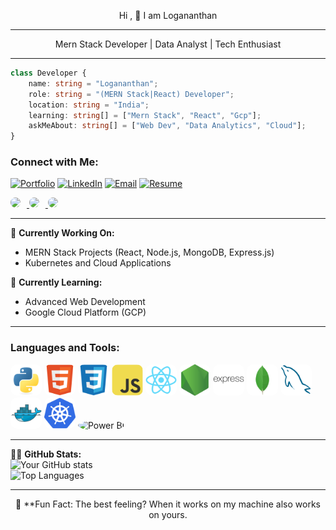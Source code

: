 <p align="center">
  Hi , 👋 I am Logananthan
</p>
 <hr>
<p align="center">
  Mern Stack Developer | Data Analyst | Tech Enthusiast 
</p>

---
```Typescript
class Developer {
    name: string = "Logananthan";  
    role: string = "(MERN Stack|React) Developer";
    location: string = "India";
    learning: string[] = ["Mern Stack", "React", "Gcp"];
    askMeAbout: string[] = ["Web Dev", "Data Analytics", "Cloud"];
}
```
### Connect with Me:

[![Portfolio](https://img.shields.io/badge/Portfolio-visitnow-blue?style=for-the-badge)](https://your-portfolio-link.com) 
[![LinkedIn](https://img.shields.io/badge/LinkedIn-connect-0077B5?style=for-the-badge&logo=linkedin&logoColor=white)](https://www.linkedin.com/in/logananthan-dharmaraj-0ab212267/)
[![Email](https://img.shields.io/badge/Email-sendnow-D14836?style=for-the-badge&logo=gmail&logoColor=white)](mailto:your-email@example.com) 
[![Resume](https://img.shields.io/badge/Resume-view-green?style=for-the-badge)](https://your-resume-link.com)
<p align="left">
  <a href="https://www.linkedin.com/in/logananthan-dharmaraj-0ab212267/" target="_blank">
    <img src="https://img.shields.io/badge/LinkedIn-0077B5?style=for-the-badge&logo=linkedin&logoColor=white" style="border-radius: 10px; margin-right: 10px;"/>
  </a>
  <a href="https://leetcode.com/u/Logananthan_D/" target="_blank">
    <img src="https://img.shields.io/badge/LeetCode-FFA116?style=for-the-badge&logo=leetcode&logoColor=white" style="border-radius: 10px; margin-right: 10px;"/>
  </a>
  <a href="https://www.hackerrank.com/profile/loga_nanthan_d" target="_blank">
    <img src="https://img.shields.io/badge/Hackerrank-2EC866?style=for-the-badge&logo=hackerrank&logoColor=white" style="border-radius: 10px; margin-right: 10px;"/>
  </a>
</p>


---

🔭 **Currently Working On:**  
- MERN Stack Projects (React, Node.js, MongoDB, Express.js)  
- Kubernetes and Cloud Applications  

🌱 **Currently Learning:**  
- Advanced Web Development  
- Google Cloud Platform (GCP)  

---

### Languages and Tools:

<p align="left">
  <img src="https://raw.githubusercontent.com/devicons/devicon/master/icons/python/python-original.svg" alt="Python" width="50" height="50" style="border-radius: 10px;"/>
  <img src="https://raw.githubusercontent.com/devicons/devicon/master/icons/html5/html5-original.svg" alt="HTML5" width="50" height="50" style="border-radius: 10px;"/>
  <img src="https://raw.githubusercontent.com/devicons/devicon/master/icons/css3/css3-original.svg" alt="CSS3" width="50" height="50" style="border-radius: 10px;"/>
  <img src="https://raw.githubusercontent.com/devicons/devicon/master/icons/javascript/javascript-original.svg" alt="JavaScript" width="50" height="50" style="border-radius: 10px;"/>
  <img src="https://raw.githubusercontent.com/devicons/devicon/master/icons/react/react-original.svg" alt="React" width="50" height="50" style="border-radius: 10px;"/>
  <img src="https://raw.githubusercontent.com/devicons/devicon/master/icons/nodejs/nodejs-original.svg" alt="NodeJS" width="50" height="50" style="border-radius: 10px;"/>
  <img src="https://raw.githubusercontent.com/devicons/devicon/master/icons/express/express-original-wordmark.svg" alt="Express" width="50" height="50" style="border-radius: 10px;"/>
  <img src="https://raw.githubusercontent.com/devicons/devicon/master/icons/mongodb/mongodb-original.svg" alt="MongoDB" width="50" height="50" style="border-radius: 10px;"/>
  <img src="https://raw.githubusercontent.com/devicons/devicon/master/icons/mysql/mysql-original.svg" alt="MySQL" width="50" height="50" style="border-radius: 10px;"/> 
  <img src="https://raw.githubusercontent.com/devicons/devicon/master/icons/docker/docker-original.svg" alt="Docker" width="50" height="50" style="border-radius: 10px;"/>
  <img src="https://raw.githubusercontent.com/devicons/devicon/master/icons/kubernetes/kubernetes-plain.svg" alt="Kubernetes" width="50" height="50" style="border-radius: 10px;"/>
  <img src="https://upload.wikimedia.org/wikipedia/commons/0/05/Microsoft_Power_BI_Logo.svg" alt="Power BI" width="50" height="50" style="border-radius: 50%; margin-right: 10px;"/>
  
</p>
</p>


---

👨‍💻 **GitHub Stats:**  
![Your GitHub stats](https://github-readme-stats.vercel.app/api?username=yourusername&show_icons=true&theme=radical)  
![Top Languages](https://github-readme-stats.vercel.app/api/top-langs/?username=yourusername&layout=compact&theme=radical)  

---

<p align="center">
🌟 **Fun Fact: The best feeling? When it works on my machine also works on yours.
</p>
<!--
**LogananthanD/LogananthanD** is a ✨ _special_ ✨ repository because its `README.md` (this file) appears on your GitHub profile.

Here are some ideas to get you started:

- 🔭 I’m currently working on ...
- 🌱 I’m currently learning ...
- 👯 I’m looking to collaborate on ...
- 🤔 I’m looking for help with ...
- 💬 Ask me about ...
- 📫 How to reach me: ...
- 😄 Pronouns: ...
- ⚡ Fun fact: ...
-->
